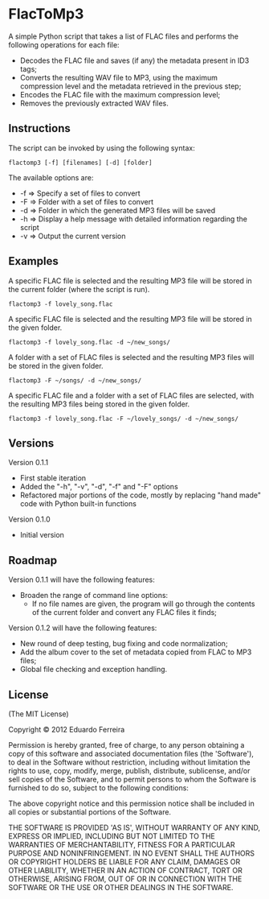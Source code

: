 FlacToMp3
=========

A simple Python script that takes a list of FLAC files and performs the
following operations for each file:

* Decodes the FLAC file and saves (if any) the metadata present in ID3 tags;
* Converts the resulting WAV file to MP3, using the maximum compression level
and the metadata retrieved in the previous step;
* Encodes the FLAC file with the maximum compression level;
* Removes the previously extracted WAV files.

Instructions
------------

The script can be invoked by using the following syntax:

	flactomp3 [-f] [filenames] [-d] [folder]

The available options are:

* -f => Specify a set of files to convert
* -F => Folder with a set of files to convert
* -d => Folder in which the generated MP3 files will be saved
* -h => Display a help message with detailed information regarding the script
* -v => Output the current version

Examples
--------

A specific FLAC file is selected and the resulting MP3 file will be stored in
the current folder (where the script is run).

	flactomp3 -f lovely_song.flac

A specific FLAC file is selected and the resulting MP3 file will be stored in
the given folder.

	flactomp3 -f lovely_song.flac -d ~/new_songs/

A folder with a set of FLAC files is selected and the resulting MP3 files will
be stored in the given folder.

	flactomp3 -F ~/songs/ -d ~/new_songs/

A specific FLAC file and a folder with a set of FLAC files are selected, with
the resulting MP3 files being stored in the given folder.

	flactomp3 -f lovely_song.flac -F ~/lovely_songs/ -d ~/new_songs/

Versions
--------

Version 0.1.1

* First stable iteration
* Added the "-h", "-v", "-d", "-f" and "-F" options
* Refactored major portions of the code, mostly by replacing "hand made" code
with Python built-in functions

Version 0.1.0

* Initial version

Roadmap
-------

Version 0.1.1 will have the following features:

* Broaden the range of command line options:
	* If no file names are given, the program will go through the contents of
	the current folder and convert any FLAC files it finds;

Version 0.1.2 will have the following features:

* New round of deep testing, bug fixing and code normalization;
* Add the album cover to the set of metadata copied from FLAC to MP3 files;
* Global file checking and exception handling.

License
-------

(The MIT License)

Copyright © 2012 Eduardo Ferreira

Permission is hereby granted, free of charge, to any person obtaining a copy
of this software and associated documentation files (the 'Software'), to deal
in the Software without restriction, including without limitation the rights
to use, copy, modify, merge, publish, distribute, sublicense, and/or sell
copies of the Software, and to permit persons to whom the Software is
furnished to do so, subject to the following conditions:

The above copyright notice and this permission notice shall be included in all
copies or substantial portions of the Software.

THE SOFTWARE IS PROVIDED 'AS IS', WITHOUT WARRANTY OF ANY KIND, EXPRESS OR
IMPLIED, INCLUDING BUT NOT LIMITED TO THE WARRANTIES OF MERCHANTABILITY,
FITNESS FOR A PARTICULAR PURPOSE AND NONINFRINGEMENT. IN NO EVENT SHALL THE
AUTHORS OR COPYRIGHT HOLDERS BE LIABLE FOR ANY CLAIM, DAMAGES OR OTHER
LIABILITY, WHETHER IN AN ACTION OF CONTRACT, TORT OR OTHERWISE, ARISING FROM,
OUT OF OR IN CONNECTION WITH THE SOFTWARE OR THE USE OR OTHER DEALINGS IN THE
SOFTWARE.
